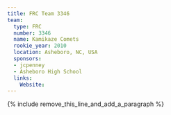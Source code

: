 ```yaml
---
title: FRC Team 3346
team:
  type: FRC
  number: 3346
  name: Kamikaze Comets
  rookie_year: 2010
  location: Asheboro, NC, USA
  sponsors:
  - jcpenney
  - Asheboro High School
  links:
    Website:
---
```


{% include remove_this_line_and_add_a_paragraph %}